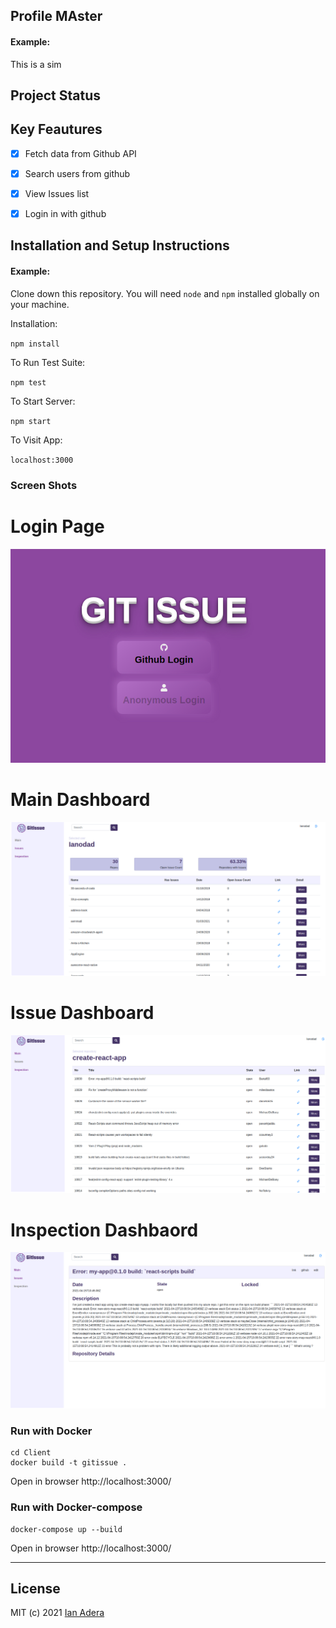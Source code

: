 ## Profile MAster

#### Example:

This is a sim

## Project Status
## Key Feautures
- [x] Fetch data from Github API 
- [x] Search users from github
- [x] View Issues list 
- [x] Login in with github 



## Installation and Setup Instructions

#### Example:  

Clone down this repository. You will need `node` and `npm` installed globally on your machine.  

Installation:

`npm install`  

To Run Test Suite:  

`npm test`  

To Start Server:

`npm start`  

To Visit App:

`localhost:3000`  


### Screen Shots

# Login Page
![Login Page](https://github.com/Ianodad/Git-issue/blob/main/screenshots/Git%20issue%20login.png?raw=true)
# Main Dashboard
![Main Dashboard](https://github.com/Ianodad/Git-issue/blob/main/screenshots/Main%20Page.png?raw=true)

# Issue Dashboard
![ISsue Dashboard](https://github.com/Ianodad/Git-issue/blob/main/screenshots/Issue%20Dashbaord.png?raw=true)

# Inspection Dashbaord
![Inspection Dashboard](https://github.com/Ianodad/Git-issue/blob/main/screenshots/Inspection.png?raw=true)

### Run with Docker
```console
cd Client
docker build -t gitissue .
```

Open in browser
http://localhost:3000/

### Run with Docker-compose 
```console
docker-compose up --build
```
Open in browser
http://localhost:3000/
****

## License
MIT (c) 2021 [Ian Adera](https://github.com/ianodad)